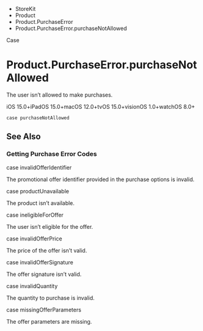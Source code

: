 

- StoreKit
- Product
- Product.PurchaseError
-  Product.PurchaseError.purchaseNotAllowed 

Case

# Product.PurchaseError.purchaseNotAllowed

The user isn’t allowed to make purchases.

iOS 15.0+iPadOS 15.0+macOS 12.0+tvOS 15.0+visionOS 1.0+watchOS 8.0+

``` source
case purchaseNotAllowed
```

## See Also

### Getting Purchase Error Codes

case invalidOfferIdentifier

The promotional offer identifier provided in the purchase options is invalid.

case productUnavailable

The product isn’t available.

case ineligibleForOffer

The user isn’t eligible for the offer.

case invalidOfferPrice

The price of the offer isn’t valid.

case invalidOfferSignature

The offer signature isn’t valid.

case invalidQuantity

The quantity to purchase is invalid.

case missingOfferParameters

The offer parameters are missing.

